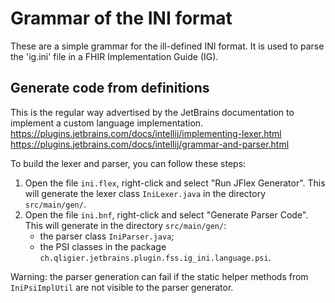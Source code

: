 # Grammar of the INI format

These are a simple grammar for the ill-defined INI format.
It is used to parse the 'ig.ini' file in a FHIR Implementation Guide (IG).

## Generate code from definitions

This is the regular way advertised by the JetBrains documentation to implement a custom language implementation.
https://plugins.jetbrains.com/docs/intellij/implementing-lexer.html
https://plugins.jetbrains.com/docs/intellij/grammar-and-parser.html

To build the lexer and parser, you can follow these steps:

1. Open the file `ini.flex`, right-click and select "Run JFlex Generator".
   This will generate the lexer class `IniLexer.java` in the directory `src/main/gen/`.
2. Open the file `ini.bnf`, right-click and select "Generate Parser Code".
   This will generate in the directory `src/main/gen/`:
    - the parser class `IniParser.java`;
    - the PSI classes in the package `ch.qligier.jetbrains.plugin.fss.ig_ini.language.psi`.

Warning: the parser generation can fail if the static helper methods from `IniPsiImplUtil` are not visible to the
parser generator.

